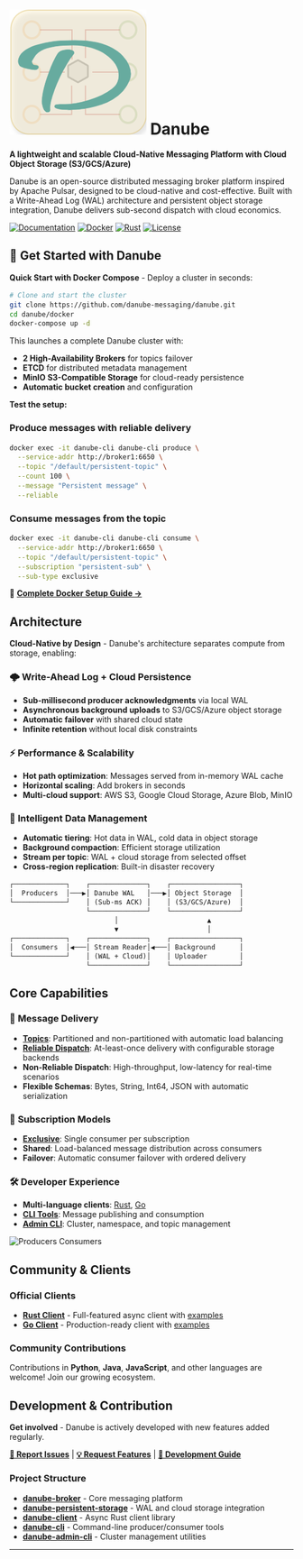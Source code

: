# ![D from Danube](Danube_logo_2.png) Danube

**A lightweight and scalable Cloud-Native Messaging Platform with Cloud Object Storage (S3/GCS/Azure)**

Danube is an open-source distributed messaging broker platform inspired by Apache Pulsar, designed to be cloud-native and cost-effective. Built with a Write-Ahead Log (WAL) architecture and persistent object storage integration, Danube delivers sub-second dispatch with cloud economics.

[![Documentation](https://img.shields.io/badge/📑-Documentation-blue)](https://danube-docs.dev-state.com/)
[![Docker](https://img.shields.io/badge/🐳-Docker%20Ready-2496ED)](https://github.com/danube-messaging/danube/tree/main/docker)
[![Rust](https://img.shields.io/badge/🦀-Rust-000000)](https://www.rust-lang.org/)
[![License](https://img.shields.io/badge/📜-Apache%202.0-green)](LICENSE)

## 🚀 Get Started with Danube

**Quick Start with Docker Compose** - Deploy a cluster in seconds:

```bash
# Clone and start the cluster
git clone https://github.com/danube-messaging/danube.git
cd danube/docker
docker-compose up -d
```

This launches a complete Danube cluster with:
- **2 High-Availability Brokers** for topics failover
- **ETCD** for distributed metadata management  
- **MinIO S3-Compatible Storage** for cloud-ready persistence
- **Automatic bucket creation** and configuration

**Test the setup:**

### Produce messages with reliable delivery

```bash
docker exec -it danube-cli danube-cli produce \
  --service-addr http://broker1:6650 \
  --topic "/default/persistent-topic" \
  --count 100 \
  --message "Persistent message" \
  --reliable
```

### Consume messages from the topic

```bash
docker exec -it danube-cli danube-cli consume \
  --service-addr http://broker1:6650 \
  --topic "/default/persistent-topic" \
  --subscription "persistent-sub" \
  --sub-type exclusive
```

📖 **[Complete Docker Setup Guide →](docker/README.md)**

## Architecture

**Cloud-Native by Design** - Danube's architecture separates compute from storage, enabling:

### 🌩️ **Write-Ahead Log + Cloud Persistence**
- **Sub-millisecond producer acknowledgments** via local WAL
- **Asynchronous background uploads** to S3/GCS/Azure object storage
- **Automatic failover** with shared cloud state
- **Infinite retention** without local disk constraints

### ⚡ **Performance & Scalability**
- **Hot path optimization**: Messages served from in-memory WAL cache
- **Horizontal scaling**: Add brokers in seconds
- **Multi-cloud support**: AWS S3, Google Cloud Storage, Azure Blob, MinIO

### 🔄 **Intelligent Data Management**
- **Automatic tiering**: Hot data in WAL, cold data in object storage
- **Background compaction**: Efficient storage utilization
- **Stream per topic**: WAL + cloud storage from selected offset 
- **Cross-region replication**: Built-in disaster recovery


```
┌─────────────┐    ┌──────────────┐    ┌─────────────────┐
│  Producers  │───▶│ Danube WAL   │───▶│ Object Storage  │
└─────────────┘    │ (Sub-ms ACK) │    │ (S3/GCS/Azure)  │
                   └──────────────┘    └─────────────────┘
                          │                      ▲
                          ▼                      │
┌─────────────┐    ┌──────────────┐    ┌─────────────────┐
│  Consumers  │◀───│ Stream Reader│◀───│ Background      │
└─────────────┘    │ (WAL + Cloud)│    │ Uploader        │
                   └──────────────┘    └─────────────────┘
```

## Core Capabilities

### 📨 **Message Delivery**
- **[Topics](https://danube-docs.dev-state.com/architecture/topics/)**: Partitioned and non-partitioned with automatic load balancing
- **[Reliable Dispatch](https://danube-docs.dev-state.com/architecture/dispatch_strategy/)**: At-least-once delivery with configurable storage backends
- **Non-Reliable Dispatch**: High-throughput, low-latency for real-time scenarios
- **Flexible Schemas**: Bytes, String, Int64, JSON with automatic serialization

### 🔄 **Subscription Models**
- **[Exclusive](https://danube-docs.dev-state.com/architecture/subscriptions/)**: Single consumer per subscription
- **Shared**: Load-balanced message distribution across consumers
- **Failover**: Automatic consumer failover with ordered delivery

### 🛠️ **Developer Experience**
- **Multi-language clients**: [Rust](https://crates.io/crates/danube-client), [Go](https://pkg.go.dev/github.com/danrusei/danube-go)
- **[CLI Tools](danube-cli/)**: Message publishing and consumption
- **[Admin CLI](danube-admin-cli/)**: Cluster, namespace, and topic management

![Producers Consumers](https://danube-docs.dev-state.com/architecture/img/producers_consumers.png "Producers Consumers")

## Community & Clients

### Official Clients
- **[Rust Client](https://crates.io/crates/danube-client)** - Full-featured async client with [examples](danube-client/examples/)
- **[Go Client](https://pkg.go.dev/github.com/danrusei/danube-go)** - Production-ready client with [examples](https://github.com/danrusei/danube-go/tree/main/examples)

### Community Contributions
Contributions in **Python**, **Java**, **JavaScript**, and other languages are welcome! Join our growing ecosystem.

## Development & Contribution

**Get involved** - Danube is actively developed with new features added regularly.

**[🐛 Report Issues](https://github.com/danube-messaging/danube/issues)** | **[💡 Request Features](https://github.com/danube-messaging/danube/issues/new)** | **[📖 Development Guide](https://danube-docs.dev-state.com/development/dev_environment/)**

### Project Structure
- **[danube-broker](danube-broker/)** - Core messaging platform
- **[danube-persistent-storage](danube-persistent-storage/)** - WAL and cloud storage integration
- **[danube-client](danube-client/)** - Async Rust client library  
- **[danube-cli](danube-cli/)** - Command-line producer/consumer tools
- **[danube-admin-cli](danube-admin-cli/)** - Cluster management utilities

---
